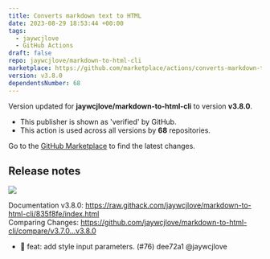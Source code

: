 ```yaml
---
title: Converts markdown text to HTML
date: 2023-08-29 18:53:44 +00:00
tags:
  - jaywcjlove
  - GitHub Actions
draft: false
repo: jaywcjlove/markdown-to-html-cli
marketplace: https://github.com/marketplace/actions/converts-markdown-text-to-html
version: v3.8.0
dependentsNumber: 68
---
```



Version updated for **jaywcjlove/markdown-to-html-cli** to version **v3.8.0**.
- This publisher is shown as 'verified' by GitHub.
- This action is used across all versions by **68** repositories.

Go to the [GitHub Marketplace](https://github.com/marketplace/actions/converts-markdown-text-to-html) to find the latest changes.

## Release notes

[![](https://img.shields.io/badge/Open%20in-unpkg-blue)](https://uiwjs.github.io/npm-unpkg/#/pkg/markdown-to-html-cli@3.8.0/file/README.md)

Documentation v3.8.0: https://raw.githack.com/jaywcjlove/markdown-to-html-cli/835f8fe/index.html  
Comparing Changes: https://github.com/jaywcjlove/markdown-to-html-cli/compare/v3.7.0...v3.8.0 

- 🌟 feat: add style input parameters. (#76) dee72a1 @jaywcjlove
